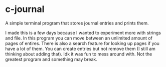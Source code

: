 # c-journal
A simple terminal program that stores journal entries and prints them.

I made this is a few days because I wanted to experiment more with strings and file. In this program you can move between an unlimited amount of pages of entires. There is also a search feature for looking up pages if you have a lot of them. You can create entries but not remove them (I still am thinking about adding that). Idk it was fun to mess around with. Not the greatest program and something may break.
